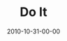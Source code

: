 ---
layout: message
category: message
series: "Game Change"
title: "Do It"
date: 2010-10-31-00-00
message_id: 644
audio: "http://s3.amazonaws.com/crossroads-media/messages/audio/gamechange04.mp3"
audio-duration: "58:22"
program: "http://s3.amazonaws.com/crossroads-media/documents/10_30-31_10Program.pdf"
description: "Brian Tome talks about being faithful to what God has called us to do."
video: "http://s3.amazonaws.com/crossroads-media/messages/video/gamechange04.mp4"
video-duration: "58:30"
yt-embed-url: "//www.youtube.com/embed/E5zfLzXq1SM"
video-image: "http://s3.amazonaws.com/crossroads-media/images/gamechange04_still.jpg"
tag: 
 - tome
 - titus
 - south-africa
 - faithfulness
 - game-change
 - campaign
explicit: false
---